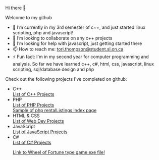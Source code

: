 Hi there 👋

Welcome to my github
- 🌱 I’m currently in my 3rd semester of c++, and just started linux scripting, php and javascript!
- 👯 I’m looking to collaborate on any c++ projects
- 🤔 I’m looking for help with javascript, just getting started there
- 📫 How to reach me: tori.thompson@student.sl.on.ca
- ⚡ Fun fact: I'm in my second year for computer programming and analysis. So far we have learned c++, c#, html, css, javascript, linux scripting, 
                sql/database design and php

Check out the following projects I've completed on github:
<ul>
  <li>C++</li>
    <a href="https://github.com/stars/torithompson/lists/c" target="_blank">List of C++ Projects</a>
  <li>PHP</li>
    <a href="https://github.com/stars/torithompson/lists/php" target="_blank">List of PHP Projects</a><br>
    <a href=![Index page rendered](https://github.com/torithompson/rentalListings/blob/master/docs/assets/sample.PNG)>Sample of php rentalListings index page</a>
  <li>HTML & CSS</li>
    <a href="https://github.com/stars/torithompson/lists/html" target="_blank">List of Web Dev Projects</a>
  <li>JavaScript</li>
    <a href="https://github.com/stars/torithompson/lists/javascript" target="_blank">List of JavaScript Projects</a>
  <li>C#</li>
    <a href="https://github.com/stars/torithompson/lists/c-projects" target="_blank">List of C# Projects</a>  
    <p><a href="https://github.com/torithompson/wheel-of-fortune-game/blob/master/assignment2.ToriThompson.exe">Link to Wheel of Fortune type game exe file!</a></p>
</ul>


